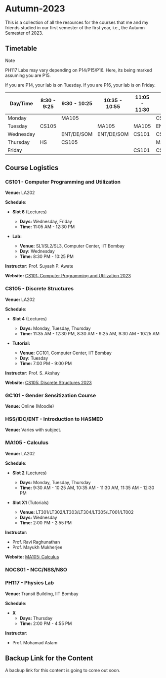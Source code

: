 # Autumn-2023

This is a collection of all the resources for the courses that me and my friends studied in our first semester of the first year, i.e., the Autumn Semester of 2023.

## Timetable

> [!NOTE]  
> PH117 Labs may vary depending on P14/P15/P16. Here, its being marked assuming you are P15.
> 
> If you are P14, your lab is on Tuesday.
> If you are P16, your lab is on Friday.

| Day/Time  | 8:30 - 9:25 | 9:30 - 10:25  | 10:35 - 10:55 | 11:05 - 11:30  | 11:35 - 12:30 | 2:00 - 3:25  | 3:30 - 4:55 |
| ------------- | ------------- | ------------- | ------------- | ------------- | ------------- | ------------- | ------------- |
| Monday |   | MA105 |   |   | CS105 |   |   |
| Tuesday | CS105 |   | MA105 | MA105 | ENT/DE/SOM |   |   |
| Wednesday |   | ENT/DE/SOM | ENT/DE/SOM | CS101 | CS101 |   | HS |
| Thursday | HS | CS105 |   |   | MA105 | PH117 | PH117 |
| Friday |   |   |   | CS101 | CS101 |   |   |

## Course Logistics

### CS101 - Computer Programming and Utilization

**Venue:** LA202

**Schedule:**

- **Slot 6** (Lectures)
  - **Days:** Wednesday, Friday
  - **Time:** 11:05 AM - 12:30 PM

- **Lab:**
  - **Venue:** SL1/SL2/SL3, Computer Center, IIT Bombay
  - **Day:** Wednesday
  - **Time:** 8:30 PM - 10:25 PM
 
**Instructor:** Prof. Suyash P. Awate

**Website:** [CS101: Computer Programming and Utilization 2023](https://www.cse.iitb.ac.in/~cs101/2023.1/index.html)

### CS105 - Discrete Structures

**Venue:** LA202

**Schedule:**

- **Slot 4** (Lectures)
  - **Days:** Monday, Tuesday, Thursday
  - **Time:** 11:35 AM - 12:30 PM, 8:30 AM - 9:25 AM, 9:30 AM - 10:25 AM
 
- **Tutorial:**
  - **Venue:** CC101, Computer Center, IIT Bombay
  - **Day:** Tuesday
  - **Time:** 7:00 PM - 9:00 PM
 
**Instructor:** Prof. S. Akshay

**Website:** [CS105: Discrete Structures 2023](https://www.cse.iitb.ac.in/~akshayss/courses/cs105-2023/cs105-2023.html)

### GC101 - Gender Sensitization Course

**Venue:** Online (Moodle)



### HSS/IDC/ENT - Introduction to HASMED

**Venue:** Varies with subject.

### MA105 - Calculus

**Venue:** LA202

**Schedule:**

- **Slot 2** (Lectures)
  - **Days:** Monday, Tuesday, Thursday
  - **Time:** 9:30 AM - 10:25 AM, 10:35 AM - 11:30 AM, 11:35 AM - 12:30 PM

- **Slot X1** (Tutorials)
  - **Venue:** LT301/LT302/LT303/LT304/LT305/LT001/LT002
  - **Days:** Wednesday
  - **Time:** 2:00 PM - 2:55 PM

**Instructor:**
  - Prof. Ravi Raghunathan
  - Prof. Mayukh Mukherjee

**Website:** [MA105: Calculus](https://www.math.iitb.ac.in/~srg/courses/autumn2019/MA105-D1/index.html)

### NOCS01 - NCC/NSS/NSO



### PH117 - Physics Lab

**Venue:** Transit Building, IIT Bombay

**Schedule:**

- **X**
  - **Days:** Thursday
  - **Time:** 2:00 PM - 4:55 PM
 
**Instructor:**
  - Prof. Mohamad Aslam

## Backup Link for the Content

A backup link for this content is going to come out soon.

